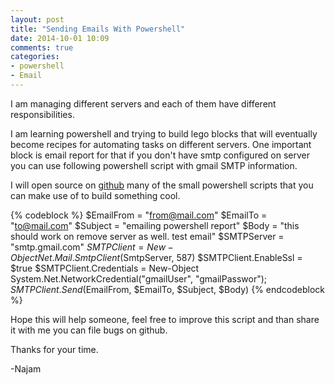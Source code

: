 ```yaml
---
layout: post
title: "Sending Emails With Powershell"
date: 2014-10-01 10:09
comments: true
categories: 
- powershell
- Email
---
```


I am managing different servers and each of them have different responsibilities.

I am learning powershell and trying to build lego blocks that will eventually become recipes for automating tasks on different servers. One important block is email report for that if you don't have smtp configured on server you can use following powershell script with gmail SMTP information. 


I will open source on [github](https://github.com/najamsk/powershellRepo) many of the small powershell scripts that you can make use of to build something cool. 



{% codeblock %}
$EmailFrom = "from@mail.com"
$EmailTo = "to@mail.com" 
$Subject = "emailing powershell report" 
$Body = "this should work on remove server as well. test email" 
$SMTPServer = "smtp.gmail.com" 
$SMTPClient = New-Object Net.Mail.SmtpClient($SmtpServer, 587) 
$SMTPClient.EnableSsl = $true 
$SMTPClient.Credentials = New-Object System.Net.NetworkCredential("gmailUser", "gmailPasswor"); 
$SMTPClient.Send($EmailFrom, $EmailTo, $Subject, $Body)
{% endcodeblock %}

Hope this will help someone, feel free to improve this script and than share it with me you can file bugs on github. 

Thanks for your time. 

-Najam